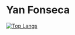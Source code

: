 # Yan Fonseca

[![Top Langs](https://github-readme-stats.vercel.app/api/top-langs/?username=Yaaaaaaaaan&theme=shadow_green&langs_count=40&count_private=true)](https://github.com/Yaaaaaaaaan/)
